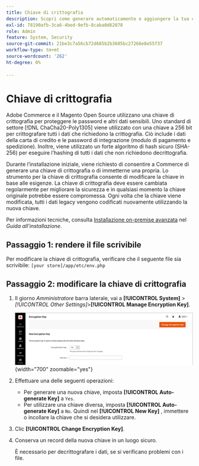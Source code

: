 ```yaml
---
title: Chiave di crittografia
description: Scopri come generare automaticamente o aggiungere la tua chiave di crittografia, che deve essere modificata regolarmente per migliorare la sicurezza.
exl-id: 78190afb-3ca6-4bed-9efb-8caba0d62078
role: Admin
feature: System, Security
source-git-commit: 21be3c7a56cb72d685b2b3605bc27266e8e55f37
workflow-type: tm+mt
source-wordcount: '262'
ht-degree: 0%

---
```


# Chiave di crittografia

Adobe Commerce e il Magento Open Source utilizzano una chiave di crittografia per proteggere le password e altri dati sensibili. Uno standard di settore [!DNL ChaCha20-Poly1305] viene utilizzato con una chiave a 256 bit per crittografare tutti i dati che richiedono la crittografia. Ciò include i dati della carta di credito e le password di integrazione (modulo di pagamento e spedizione). Inoltre, viene utilizzato un forte algoritmo di hash sicuro (SHA-256) per eseguire l’hashing di tutti i dati che non richiedono decrittografia.

Durante l’installazione iniziale, viene richiesto di consentire a Commerce di generare una chiave di crittografia o di immetterne una propria. Lo strumento per la chiave di crittografia consente di modificare la chiave in base alle esigenze. La chiave di crittografia deve essere cambiata regolarmente per migliorare la sicurezza e in qualsiasi momento la chiave originale potrebbe essere compromessa. Ogni volta che la chiave viene modificata, tutti i dati legacy vengono codificati nuovamente utilizzando la nuova chiave.

Per informazioni tecniche, consulta [Installazione on-premise avanzata](https://experienceleague.adobe.com/docs/commerce-operations/installation-guide/advanced.html) nel _Guida all’installazione_.

## Passaggio 1: rendere il file scrivibile

Per modificare la chiave di crittografia, verificare che il seguente file sia scrivibile: `[your store]/app/etc/env.php`

## Passaggio 2: modificare la chiave di crittografia

1. Il giorno _Amministratore_ barra laterale, vai a **[!UICONTROL System]** > _[!UICONTROL Other Settings]_>**[!UICONTROL Manage Encryption Key]**.

   ![Chiave di crittografia del sistema](./assets/encryption-key.png){width="700" zoomable="yes"}

1. Effettuare una delle seguenti operazioni:

   - Per generare una nuova chiave, imposta **[!UICONTROL Auto-generate Key]** a `Yes`.
   - Per utilizzare una chiave diversa, imposta **[!UICONTROL Auto-generate Key]** a `No`. Quindi nel **[!UICONTROL New Key]** , immettere o incollare la chiave che si desidera utilizzare.

1. Clic **[!UICONTROL Change Encryption Key]**.

1. Conserva un record della nuova chiave in un luogo sicuro.

   È necessario per decrittografare i dati, se si verificano problemi con i file.
